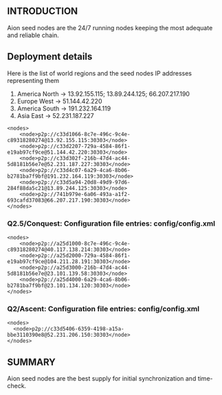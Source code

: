 ## INTRODUCTION
Aion seed nodes are the 24/7 running nodes keeping the most adequate and reliable chain.

## Deployment details
Here is the list of world regions and the seed nodes IP addresses representing them

1. America North -> 13.92.155.115; 13.89.244.125; 66.207.217.190
2. Europe West -> 51.144.42.220
3. America South -> 191.232.164.119
4. Asia East -> 52.231.187.227

```
<nodes>
    <node>p2p://c33d1066-8c7e-496c-9c4e-c89318280274@13.92.155.115:30303</node>
    <node>p2p://c33d2207-729a-4584-86f1-e19ab97cf9ce@51.144.42.220:30303</node>
    <node>p2p://c33d302f-216b-47d4-ac44-5d8181b56e7e@52.231.187.227:30303</node>
    <node>p2p://c33d4c07-6a29-4ca6-8b06-b2781ba7f9bf@191.232.164.119:30303</node>
    <node>p2p://c33d5a94-20d8-49d9-97d6-284f88da5c21@13.89.244.125:30303</node>
    <node>p2p://741b979e-6a06-493a-a1f2-693cafd37083@66.207.217.190:30303</node>
</nodes>
```


### Q2.5/Conquest: Configuration file entries: config/config.xml
```
<nodes>
    <node>p2p://a25d1000-8c7e-496c-9c4e-c89318280274@40.117.138.214:30303</node>
    <node>p2p://a25d2000-729a-4584-86f1-e19ab97cf9ce@104.211.28.191:30303</node>
    <node>p2p://a25d3000-216b-47d4-ac44-5d8181b56e7e@23.101.139.58:30303</node>
    <node>p2p://a25d4000-6a29-4ca6-8b06-b2781ba7f9bf@23.101.134.120:30303</node>
</nodes>
```

### Q2/Ascent: Configuration file entries: config/config.xml
```
<nodes>
  <node>p2p://c33d5406-6359-4198-a15a-bbe3110390e8@52.231.206.150:30303</node>
</nodes>
```

## SUMMARY
Aion seed nodes are the best supply for initial synchronization and time-check. 